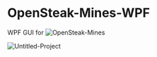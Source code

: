 # OpenSteak-Mines-WPF
 WPF GUI for ![OpenSteak-Mines](https://github.com/harethpy/OpenSteak-Mines)
 
![Untitled-Project](https://github.com/user-attachments/assets/4ff5ba89-71a5-494c-89b0-77be984ec80b)  
